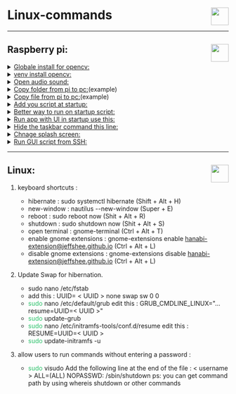 # Linux-commands<img height="40px" align="right" src="https://upload.wikimedia.org/wikipedia/commons/3/35/Tux.svg" alt=""/>

---
## Raspberry pi: <img height="40px" align="right" src="https://www.vectorlogo.zone/logos/raspberrypi/raspberrypi-icon.svg" alt=""/>                          

<details>    
<summary><ins>Globale install for opencv:</ins></summary>    
<pre><code class="language-shell"> sudo apt install python3-opencv     
</code></pre> 
</details>
 <details>
 <summary><ins>venv install opencv:</ins></summary>
<pre><code class="language-shell"> pip install --upgrade pip
</code></pre> 
<pre><code class="language-shell"> pip install opencv-python
</code></pre> 
🔹To track the process:
<pre><code class="language-shell"> pip install opencv-python --verbose 
</code></pre> 
</details>
 <details>
 <summary><ins>Open audio sound:</ins></summary>
<pre><code class="language-shell">alsamixer
</code></pre> 
</details>
 <details>
 <summary><ins>Copy folder from pi to pc:</ins>(example)</summary>
<pre><code class="language-shell">scp -r pi@192.168.68.150:~/MUSICAL_DOOR_BELL /C:\Users\PC\Documents\Python\MUSICAL_DOOR_BELL_OUTDOOR
</code></pre> 
</details>
 <details>
 <summary><ins>Copy file from pi to pc:</ins>(example)</summary>
<pre><code class="language-shell">scp pi@192.168.68.150:~/MUSICAL_DOOR_BELL/main.py /C:\Users\PC\Documents\Python\MUSICAL_DOOR_BELL_OUTDOOR
</code></pre> 
 </details>
 <details>
 <summary><ins>Add you script at startup:</ins></summary>
<pre><code class="language-shell">sudo crontab -e
</code></pre> 
🔹Add this to the end:(example)
<pre><code class="language-shell">@reboot python3 /home/pi/MUSICAL_DOOR_BELL/main.py &
</code></pre> 
🔹If you want to add log-file:(example)
<pre><code class="language-shell">@reboot sudo /usr/bin/python3 /home/pi/MUSICAL_DOOR_BELL/main.py > /home/pi/MUSICAL_DOOR_BELL/logfile.log 2>&1 &
</code></pre> 
</details>
 <details>
 <summary><ins>Better way to run on startup script:</ins></summary>
<pre><code class="language-shell">sudo nano /etc/rc.local
</code></pre> 
🔹If you want delay
<pre><code class="language-shell">sleep 30
</code></pre> 
🔹Add this to the end:(example)
<pre><code class="language-shell">su -c "python3 /path/to/your/script.py > /path/to/your/logfile.log 2>&1" pi &
</code></pre> 
🔹Update permission:
<pre><code class="language-shell">sudo chmod +x /etc/rc.local
</code></pre> 
</details>
 <details>
 <summary><ins>Run app with UI in startup use this:</ins></summary>
<pre><code class="language-shell">sudo nano /etc/xdg/lxsession/LXDE-pi/autostart
</code></pre> 
🔹Add this in the end:(example)
<pre><code class="language-shell">@/usr/bin/python /home/pi/example.py
</code></pre> 
</details>
 <details>
 <summary><ins>Hide the taskbar command this line:</ins></summary>
<pre><code class="language-shell">sudo nano /etc/xdg/lxsession/LXDE-pi/autostart
</code></pre> 
🔹Command this line:
<pre><code class="language-shell">#@lxpanel --profile LXDE-pi
</code></pre> 
</details>
 <details>
 <summary><ins>Chnage splash screen:</ins></summary>
  <div>🔹first change the splash image in what you like in this dir:
	<ul>/usr/share/plymouth/themes/pix</ul>
</div>
🔹then run this command:
<pre><code class="language-shell">sudo plymouth-set-default-theme --rebuild-initrd pix
</code></pre> 
<div>🔹Disable rainbow splash:
	<ul>Add or edit this line:</ul>
</div>
<pre><code class="language-shell">disable_splash=1 to /boot/config.txt
</code></pre> 
🔹To remove the blinking curse add this:
<pre><code class="language-shell">vt.global_cursor_default=0 
</code></pre> 
🔹To:
<pre><code class="language-shell">/boot/cmdline.txt
</code></pre> 
🔹Mute kernel logs (only show critical errors) Add:
<pre><code class="language-shell">loglevel=3
</code></pre> 
🔹To:
<pre><code class="language-shell">/boot/cmdline.txt 
</code></pre> 
</details>
 <details>
 <summary><ins>Run GUI script from SSH:</ins></summary>
🔹‎ Run this command:
<pre><code class="language-shell">export DISPLAY=:0
</code></pre> 
🔹‎ Now you can run the script
</details>

---
## Linux:<img height="40px" align="right" src="https://www.debian.org/logos/openlogo-nd.svg" alt=""/>    

 1. keyboard shortcuts  : 
	-  hibernate : sudo systemctl hibernate (Shift + Alt + H)
	-  new-window : nautilus --new-window (Super + E)
	-  reboot : sudo reboot now (Shit + Alt + R)
	-  shutdown : sudo shutdown now (Shit + Alt + S)
	-  open terminal : gnome-terminal (Ctrl + Alt + T)
	-  enable gnome extensions : gnome-extensions enable hanabi-extension@jeffshee.github.io (Ctrl + Alt + L)
	-  disable gnome extensions : gnome-extensions disable hanabi-extension@jeffshee.github.io (Ctrl + Alt + L)
	
2. Update Swap for hibernation.
	- sudo nano /etc/fstab
	- add this : UUID= < UUID >          none            swap    sw              0       0
	-  <font color="#2DC26B">sudo</font> nano /etc/default/grub 
		  edit this : GRUB_CMDLINE_LINUX="... resume=UUID=< UUID >"
	-  <font color="#2DC26B">sudo</font> update-grub
	-  <font color="#2DC26B">sudo</font> nano /etc/initramfs-tools/conf.d/resume
		  edit this : RESUME=UUID=< UUID >
	-  <font color="#2DC26B">sudo</font> update-initramfs -u
4. allow users to run commands without entering a password : 
	-  <font color="#2DC26B">sudo</font> visudo
	  Add the following line at the end of the file : < username > ALL=(ALL) NOPASSWD: /sbin/shutdown 
		  ps: you can get command path by using whereis shutdown or other commands
